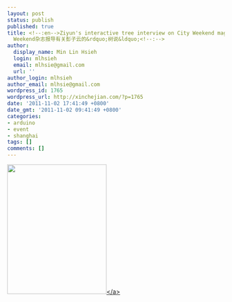 ```yaml
---
layout: post
status: publish
published: true
title: <!--:en-->Ziyun's interactive tree interview on City Weekend magazine<!--:--><!--:zh-->City
  Weekend杂志报导有关彭子云的&rdquo;树说&ldquo;<!--:-->
author:
  display_name: Min Lin Hsieh
  login: mlhsieh
  email: mlhsie@gmail.com
  url: ''
author_login: mlhsieh
author_email: mlhsie@gmail.com
wordpress_id: 1765
wordpress_url: http://xinchejian.com/?p=1765
date: '2011-11-02 17:41:49 +0800'
date_gmt: '2011-11-02 09:41:49 +0800'
categories:
- arduino
- event
- shanghai
tags: []
comments: []
---
```

<p><!--:en--><a href="http:&#47;&#47;xinchejian.com&#47;wp-content&#47;uploads&#47;2011&#47;11&#47;Ziyun-CitiweekendInterview.jpg"><img src="http:&#47;&#47;xinchejian.com&#47;wp-content&#47;uploads&#47;2011&#47;11&#47;Ziyun-CitiweekendInterview-230x300.jpg" alt="" title="Ziyun-CitiweekendInterview" width="230" height="300" class="alignnone size-medium wp-image-1766" &#47;><&#47;a><!--:--></p>
